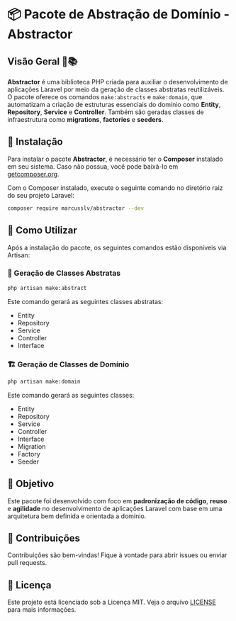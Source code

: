 # 📦 Pacote de Abstração de Domínio - Abstractor

## Visão Geral 🧱📚

**Abstractor** é uma biblioteca PHP criada para auxiliar o desenvolvimento de aplicações Laravel por meio da geração de classes abstratas reutilizáveis. O pacote oferece os comandos `make:abstracts` e `make:domain`, que automatizam a criação de estruturas essenciais do domínio como **Entity**, **Repository**, **Service** e **Controller**. Também são geradas classes de infraestrutura como **migrations**, **factories** e **seeders**.

## 🧩 Instalação

Para instalar o pacote **Abstractor**, é necessário ter o **Composer** instalado em seu sistema. Caso não possua, você pode baixá-lo em [getcomposer.org](https://getcomposer.org).

Com o Composer instalado, execute o seguinte comando no diretório raiz do seu projeto Laravel:

```bash
composer require marcusslv/abstractor --dev
```

## 🚀 Como Utilizar

Após a instalação do pacote, os seguintes comandos estão disponíveis via Artisan:

### 🔧 Geração de Classes Abstratas

```bash
php artisan make:abstract
```

Este comando gerará as seguintes classes abstratas:

- Entity
- Repository
- Service
- Controller
- Interface

### 🏗️ Geração de Classes de Domínio

```bash
php artisan make:domain
```

Este comando gerará as seguintes classes:

- Entity
- Repository
- Service
- Controller
- Interface
- Migration
- Factory
- Seeder

## 🎯 Objetivo

Este pacote foi desenvolvido com foco em **padronização de código**, **reuso** e **agilidade** no desenvolvimento de aplicações Laravel com base em uma arquitetura bem definida e orientada a domínio.

## 🤝 Contribuições

Contribuições são bem-vindas! Fique à vontade para abrir issues ou enviar pull requests.

## 📄 Licença

Este projeto está licenciado sob a Licença MIT. Veja o arquivo [LICENSE](LICENSE) para mais informações.

